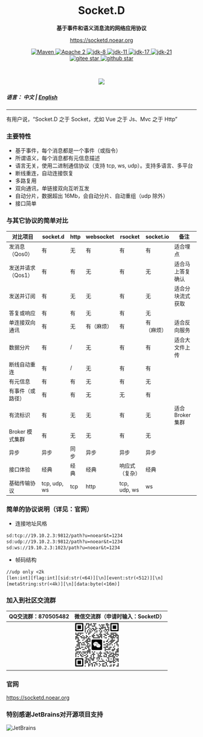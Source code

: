<h1 align="center" style="text-align:center;">
  Socket.D
</h1>
<p align="center">
	<strong>基于事件和语义消息流的网络应用协议</strong>
</p>

<p align="center">
	<a href="https://socketd.noear.org/">https://socketd.noear.org</a>
</p>

<p align="center">
    <a target="_blank" href="https://search.maven.org/artifact/org.noear/socketd">
        <img src="https://img.shields.io/maven-central/v/org.noear/socketd.svg?label=Maven%20Central" alt="Maven" />
    </a>
    <a target="_blank" href="https://www.apache.org/licenses/LICENSE-2.0.txt">
		<img src="https://img.shields.io/:license-Apache2-blue.svg" alt="Apache 2" />
	</a>
   <a target="_blank" href="https://www.oracle.com/java/technologies/javase/javase-jdk8-downloads.html">
		<img src="https://img.shields.io/badge/JDK-8-green.svg" alt="jdk-8" />
	</a>
    <a target="_blank" href="https://www.oracle.com/java/technologies/javase/jdk11-archive-downloads.html">
		<img src="https://img.shields.io/badge/JDK-11-green.svg" alt="jdk-11" />
	</a>
    <a target="_blank" href="https://www.oracle.com/java/technologies/javase/jdk17-archive-downloads.html">
		<img src="https://img.shields.io/badge/JDK-17-green.svg" alt="jdk-17" />
	</a>
    <a target="_blank" href="https://www.oracle.com/java/technologies/javase/jdk21-archive-downloads.html">
		<img src="https://img.shields.io/badge/JDK-21-green.svg" alt="jdk-21" />
	</a>
    <br />
    <a target="_blank" href='https://gitee.com/noear/socketd/stargazers'>
        <img src='https://gitee.com/noear/socketd/badge/star.svg' alt='gitee star'/>
    </a>
    <a target="_blank" href='https://github.com/noear/socketd/stargazers'>
        <img src="https://img.shields.io/github/stars/noear/socketd.svg?logo=github" alt="github star"/>
    </a>
</p>

<br/>
<p align="center">
	<a href="https://jq.qq.com/?_wv=1027&k=kjB5JNiC">
	<img src="https://img.shields.io/badge/QQ交流群-870505482-orange"/></a>
</p>

##### 语言： 中文 | [English](README.md)

<hr />

有用户说，“Socket.D 之于 Socket，尤如 Vue 之于 Js、Mvc 之于 Http”

### 主要特性

* 基于事件，每个消息都是一个事件（或指令）
* 所谓语义，每个消息都有元信息描述
* 语言无关，使用二进制通信协议（支持 tcp, ws, udp）。支持多语言、多平台
* 断线重连，自动连接恢复
* 多路复用
* 双向通讯，单链接双向互听互发
* 自动分片，数据超出 16Mb，会自动分片、自动重组（udp 除外）
* 接口简单


### 与其它协议的简单对比

| 对比项目        | socket.d    | http | websocket | rsocket      | socket.io  | 备注        |
|-------------|-------------|------|-----------|--------------|------------|-----------|
| 发消息（Qos0）   | 有           | 无    | 有         | 有            | 有          | 适合埋点      |
| 发送并请求（Qos1） | 有           | 有    | 无         | 有            | 无          | 适合马上答复确认  |
| 发送并订阅    | 有           | 无    | 无         | 有            | 无          | 适合分块流式获取  |
| 答复或响应       | 有           | 有    | 无         | 有            | 无          |           |
| 单连接双向通讯     | 有           | 无    | 有（麻烦）     | 有            | 有<br/>（麻烦） | 适合反向服务    |
| 数据分片        | 有           | /    | 无         | 有            | 有          | 适合大文件上传   |
| 断线自动重连      | 有           | /    | 无         | 有            | 有          |           |
| 有元信息 | 有           | 有    | 无         | 有            | 无          |            |
| 有事件（或路径）    | 有           | 有    | 无         | 无            | 有          |           |
| 有流标识        | 有           | 无    | 无         | 有            | 无          | 适合 Broker 集群 |
| Broker 模式集群   | 有           | 无    | 无         | 有            | 无          |  |
| 异步      | 异步            | 同步   | 异步        | 异步           | 异步         |           |
| 接口体验        | 经典          | 经典   | 经典        | 响应式<br/>（复杂） | 经典         |           |
| 基础传输协议      | tcp, udp, ws | tcp  | http      | tcp, udp, ws | ws         |           |




### 简单的协议说明（详见：官网）


* 连接地址风格

```
sd:tcp://19.10.2.3:9812/path?u=noear&t=1234
sd:udp://19.10.2.3:9812/path?u=noear&t=1234
sd:ws://19.10.2.3:1023/path?u=noear&t=1234
```


* 帧码结构

```
//udp only <2k
[len:int][flag:int][sid:str(<64)][\n][event:str(<512)][\n][metaString:str(<4k)][\n][data:byte(<16m)]
```

### 加入到社区交流群

| QQ交流群：870505482                       | 微信交流群（申请时输入：SocketD）                   |
|---------------------------|----------------------------------------|
|        | <img src="group_wx.png" width="120" /> 


### 官网

https://socketd.noear.org

### 特别感谢JetBrains对开源项目支持

<a href="https://jb.gg/OpenSourceSupport">
  <img src="https://user-images.githubusercontent.com/8643542/160519107-199319dc-e1cf-4079-94b7-01b6b8d23aa6.png" align="left" height="100" width="100"  alt="JetBrains">
</a>




